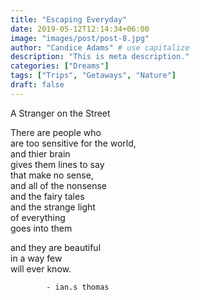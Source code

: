 ```yaml
---
title: "Escaping Everyday"
date: 2019-05-12T12:14:34+06:00
image: "images/post/post-8.jpg"
author: "Candice Adams" # use capitalize
description: "This is meta description."
categories: ["Dreams"]
tags: ["Trips", "Getaways", "Nature"]
draft: false
---
```


A Stranger on the Street

There are people who  
are too sensitive for the world,  
and thier brain  
gives them lines to say  
that make no sense,  
and all of the nonsense  
and the fairy tales  
and the strange light  
of everything  
goes into them  

and they are beautiful  
in a way few  
will ever know.  

            - ian.s thomas  